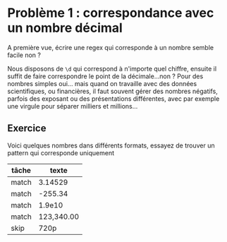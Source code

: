 # Problème 1 : correspondance avec un nombre décimal

A première vue, écrire une regex qui corresponde à un nombre semble facile non ?

Nous disposons de `\d` qui correspond à n'importe quel chiffre, ensuite il suffit de faire correspondre le point de la décimale...non ? Pour des nombres simples oui... mais quand on travaille avec des données scientifiques, ou financières, il faut souvent gérer des nombres négatifs, parfois des exposant ou des présentations différentes, avec par exemple une virgule pour séparer milliers et millions...

## Exercice

Voici quelques nombres dans différents formats, essayez de trouver un pattern qui corresponde uniquement

| tâche | texte      |
| ----- | ---------- |
| match | 3.14529    |
| match | -255.34    |
| match | 1.9e10     |
| match | 123,340.00 |
| skip  | 720p       |

